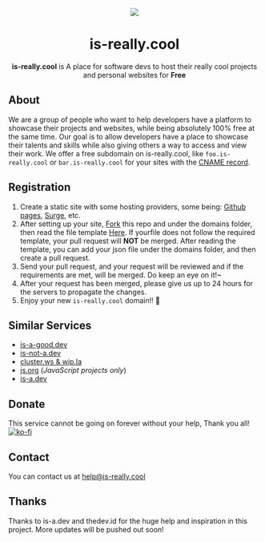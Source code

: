 <p align="center"><img src="https://i.ibb.co/DL4gxNX/logo-small.png" /></p>

<h1 align="center">is-really.cool</h1>

<p align="center"><strong>is-really.cool</strong> is A place for software devs to host their really cool projects and personal websites for <strong>Free</strong></p>

## About

We are a group of people who want to help developers have a platform to showcase their projects and websites, while being absolutely 100% free at the same time. Our goal is to allow developers have a place to showcase their talents and skills while also giving others a way to access and view their work. We offer a free subdomain on is-really.cool, like `foo.is-really.cool` or `bar.is-really.cool` for your sites with the [CNAME record](https://en.wikipedia.org/wiki/CNAME_record).


## Registration

1. Create a static site with some hosting providers, some being: [Github pages](https://pages.github.com), [Surge](https://surge.sh), etc.
2. After setting up your site, [Fork](https://github.com/is-really-cool/register/fork) this repo and under the domains folder, then read the file template [Here](https://github.com/is-really-cool/register/blob/main/JSON_TEMPLATE.md). If yourfile does not follow the required template, your pull request will **NOT** be merged. After reading the template, you can add your json file under the domains folder, and then create a pull request.
3. Send your pull request, and your request will be reviewed and if the requirements are met, will be merged. Do keep an eye on it!~
4. After your request has been merged, please give us up to 24 hours for the servers to propagate the changes. 
5. Enjoy your new `is-really.cool` domain!! 🥳

## Similar Services
- [is-a-good.dev](https://github.com/is-a-good-dev/Register)
- [is-not-a.dev](https://is-not-a.dev)
- [cluster.ws & wip.la](https://github.com/Olivr/free-domain)
- [js.org](https://github.com/js-org/js.org/tree/master) (*JavaScript projects only*)
- [is-a.dev](https://github.com/is-a-dev/register)

## Donate

This service cannot be going on forever without your help, Thank you all!  
[![ko-fi](https://ko-fi.com/img/githubbutton_sm.svg)](https://ko-fi.com/E1E8GE56L)

## Contact

You can contact us at help@is-really.cool


## Thanks
Thanks to is-a.dev and thedev.id for the huge help and inspiration in this project. More updates will be pushed out soon!

